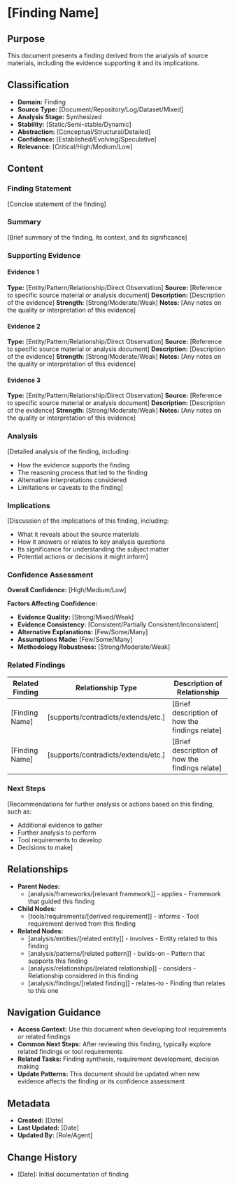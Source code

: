 # [Finding Name]

## Purpose
This document presents a finding derived from the analysis of source materials, including the evidence supporting it and its implications.

## Classification
- **Domain:** Finding
- **Source Type:** [Document/Repository/Log/Dataset/Mixed]
- **Analysis Stage:** Synthesized
- **Stability:** [Static/Semi-stable/Dynamic]
- **Abstraction:** [Conceptual/Structural/Detailed]
- **Confidence:** [Established/Evolving/Speculative]
- **Relevance:** [Critical/High/Medium/Low]

## Content

### Finding Statement

[Concise statement of the finding]

### Summary

[Brief summary of the finding, its context, and its significance]

### Supporting Evidence

#### Evidence 1
**Type:** [Entity/Pattern/Relationship/Direct Observation]
**Source:** [Reference to specific source material or analysis document]
**Description:** [Description of the evidence]
**Strength:** [Strong/Moderate/Weak]
**Notes:** [Any notes on the quality or interpretation of this evidence]

#### Evidence 2
**Type:** [Entity/Pattern/Relationship/Direct Observation]
**Source:** [Reference to specific source material or analysis document]
**Description:** [Description of the evidence]
**Strength:** [Strong/Moderate/Weak]
**Notes:** [Any notes on the quality or interpretation of this evidence]

#### Evidence 3
**Type:** [Entity/Pattern/Relationship/Direct Observation]
**Source:** [Reference to specific source material or analysis document]
**Description:** [Description of the evidence]
**Strength:** [Strong/Moderate/Weak]
**Notes:** [Any notes on the quality or interpretation of this evidence]

### Analysis

[Detailed analysis of the finding, including:
- How the evidence supports the finding
- The reasoning process that led to the finding
- Alternative interpretations considered
- Limitations or caveats to the finding]

### Implications

[Discussion of the implications of this finding, including:
- What it reveals about the source materials
- How it answers or relates to key analysis questions
- Its significance for understanding the subject matter
- Potential actions or decisions it might inform]

### Confidence Assessment

**Overall Confidence:** [High/Medium/Low]

**Factors Affecting Confidence:**
- **Evidence Quality:** [Strong/Mixed/Weak]
- **Evidence Consistency:** [Consistent/Partially Consistent/Inconsistent]
- **Alternative Explanations:** [Few/Some/Many]
- **Assumptions Made:** [Few/Some/Many]
- **Methodology Robustness:** [Strong/Moderate/Weak]

### Related Findings

| Related Finding | Relationship Type | Description of Relationship |
|-----------------|-------------------|----------------------------|
| [Finding Name] | [supports/contradicts/extends/etc.] | [Brief description of how the findings relate] |
| [Finding Name] | [supports/contradicts/extends/etc.] | [Brief description of how the findings relate] |

### Next Steps

[Recommendations for further analysis or actions based on this finding, such as:
- Additional evidence to gather
- Further analysis to perform
- Tool requirements to develop
- Decisions to make]

## Relationships
- **Parent Nodes:** 
  - [analysis/frameworks/[relevant framework]] - applies - Framework that guided this finding
- **Child Nodes:** 
  - [tools/requirements/[derived requirement]] - informs - Tool requirement derived from this finding
- **Related Nodes:** 
  - [analysis/entities/[related entity]] - involves - Entity related to this finding
  - [analysis/patterns/[related pattern]] - builds-on - Pattern that supports this finding
  - [analysis/relationships/[related relationship]] - considers - Relationship considered in this finding
  - [analysis/findings/[related finding]] - relates-to - Finding that relates to this one

## Navigation Guidance
- **Access Context:** Use this document when developing tool requirements or related findings
- **Common Next Steps:** After reviewing this finding, typically explore related findings or tool requirements
- **Related Tasks:** Finding synthesis, requirement development, decision making
- **Update Patterns:** This document should be updated when new evidence affects the finding or its confidence assessment

## Metadata
- **Created:** [Date]
- **Last Updated:** [Date]
- **Updated By:** [Role/Agent]

## Change History
- [Date]: Initial documentation of finding
